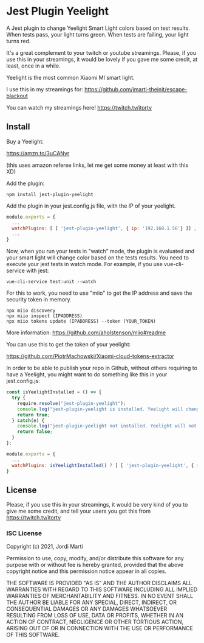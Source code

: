 # Jest Plugin Yeelight

A Jest plugin to change Yeelight Smart Light colors based on test results. When tests pass, your light turns green.
When tests are failing, your light turns red.

It's a great complement to your twitch or youtube streamings. Please, if you use this in your streamings,
it would be lovely if you gave me some credit, at least, once in a while.

Yeelight is the most common Xiaomi MI smart light.

I use this in my streamings for: https://github.com/jmarti-theinit/escape-blackout

You can watch my streamings here! https://twitch.tv/itortv

## Install

Buy a Yeelight:

https://amzn.to/3uCANyr 

(this uses amazon referee links, let me get some money at least with this XD)

Add the plugin:

```
npm install jest-plugin-yeelight
```

Add the plugin in your jest.config.js file, with the IP of your yeelight.

```javascript
module.exports = {
  ...
  watchPlugins: [ [ 'jest-plugin-yeelight', { ip: '192.168.1.56'} ]] ,
  ...
}
```

Now, when you run your tests in "watch" mode, the plugin is evaluated and your
smart light will change color based on the tests results. You need to execute your jest
tests in watch mode. For example, if you use vue-cli-service with jest: 

```
vue-cli-service test:unit --watch
```

For this to work, you need to use "miio" to get the IP address and save the security token in memory.

```
npx miio discovery
npx miio inspect (IPADDRESS)
npx miio tokens update (IPADDRESS) --token (YOUR_TOKEN)
```
More information: https://github.com/aholstenson/miio#readme

You can use this to get the token of your yeelight:

https://github.com/PiotrMachowski/Xiaomi-cloud-tokens-extractor

In order to be able to publish your repo in Github, without others requiring to have a Yeelight, 
you might want to do something like this in your jest.config.js:

```javascript
const isYeelightInstalled = () => {
  try {
    require.resolve("jest-plugin-yeelight");
    console.log("jest-plugin-yeelight is installed. Yeelight will change per every test result :) .");
    return true;
  } catch(e) {
    console.log("jest-plugin-yeelight not installed. Yeelight will not change based on test results :( .");
    return false;
  }
};

module.exports = {
  ...
  watchPlugins: isYeelightInstalled() ? [ [ 'jest-plugin-yeelight', { ip: '192.168.1.56'} ]] : [],
}
```

## License

Please, if you use this in your streamings, it would be very kind of you
to give me some credit, and tell your users you got this from https://twitch.tv/itortv

### ISC License

Copyright (c) 2021, Jordi Martí

Permission to use, copy, modify, and/or distribute this software for any
purpose with or without fee is hereby granted, provided that the above
copyright notice and this permission notice appear in all copies.

THE SOFTWARE IS PROVIDED "AS IS" AND THE AUTHOR DISCLAIMS ALL WARRANTIES
WITH REGARD TO THIS SOFTWARE INCLUDING ALL IMPLIED WARRANTIES OF
MERCHANTABILITY AND FITNESS. IN NO EVENT SHALL THE AUTHOR BE LIABLE FOR
ANY SPECIAL, DIRECT, INDIRECT, OR CONSEQUENTIAL DAMAGES OR ANY DAMAGES
WHATSOEVER RESULTING FROM LOSS OF USE, DATA OR PROFITS, WHETHER IN AN
ACTION OF CONTRACT, NEGLIGENCE OR OTHER TORTIOUS ACTION, ARISING OUT OF
OR IN CONNECTION WITH THE USE OR PERFORMANCE OF THIS SOFTWARE.

